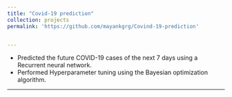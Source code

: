```yaml
---
title: "Covid-19 prediction"
collection: projects
permalink: 'https://github.com/mayankgrg/Covind-19-prediction'


---
```

* Predicted the future COVID-19 cases of the next 7 days using a Recurrent neural network.<br>
* Performed Hyperparameter tuning using the Bayesian optimization algorithm.

---
